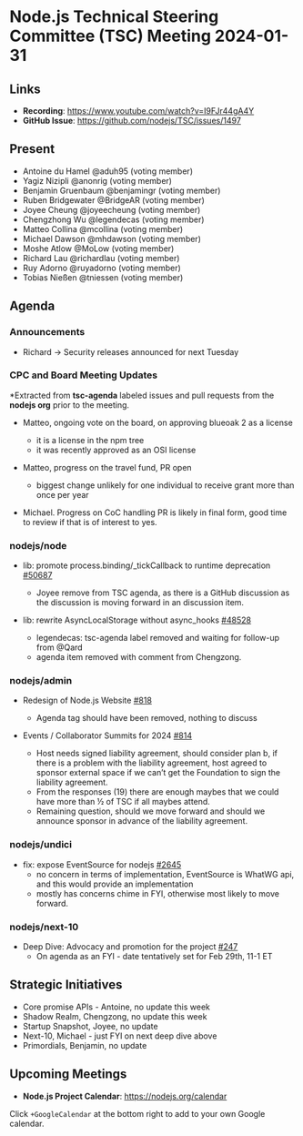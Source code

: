 # Node.js Technical Steering Committee (TSC) Meeting 2024-01-31

## Links

* **Recording**:  <https://www.youtube.com/watch?v=I9FJr44gA4Y>
* **GitHub Issue**: <https://github.com/nodejs/TSC/issues/1497>

## Present

* Antoine du Hamel @aduh95 (voting member)
* Yagiz Nizipli @anonrig (voting member)
* Benjamin Gruenbaum @benjamingr (voting member)
* Ruben Bridgewater @BridgeAR (voting member)
* Joyee Cheung @joyeecheung (voting member)
* Chengzhong Wu @legendecas (voting member)
* Matteo Collina @mcollina (voting member)
* Michael Dawson @mhdawson (voting member)
* Moshe Atlow @MoLow (voting member)
* Richard Lau @richardlau (voting member)
* Ruy Adorno @ruyadorno (voting member)
* Tobias Nießen @tniessen (voting member)

## Agenda

### Announcements

* Richard -> Security releases announced for next Tuesday

### CPC and Board Meeting Updates

*Extracted from **tsc-agenda** labeled issues and pull requests from the **nodejs org** prior to the meeting.

* Matteo, ongoing vote on the board, on approving blueoak 2 as a license
  * it is a license in the npm tree
  * it was recently approved as an OSI license

* Matteo, progress on the travel fund, PR open
  * biggest change unlikely for one individual to receive grant more than once per year

* Michael. Progress on CoC handling PR is likely in final form, good time to review if that is of
  interest to yes.

### nodejs/node

* lib: promote process.binding/_tickCallback to runtime deprecation [#50687](https://github.com/nodejs/node/pull/50687)
  * Joyee remove from TSC agenda, as there is a GitHub discussion as the discussion is moving
    forward in an discussion item.

* lib: rewrite AsyncLocalStorage without async_hooks [#48528](https://github.com/nodejs/node/pull/48528)
  * legendecas: tsc-agenda label removed and waiting for follow-up from @Qard
  * agenda item removed with comment from Chengzong.

### nodejs/admin

* Redesign of Node.js Website [#818](https://github.com/nodejs/admin/issues/818)
  * Agenda tag should have been removed, nothing to discuss

* Events / Collaborator Summits for 2024 [#814](https://github.com/nodejs/admin/issues/814)
  * Host needs signed liability agreement, should consider plan b, if there is a problem with the
    liability agreement, host agreed to sponsor external space if we can’t get the Foundation to
    sign the liability agreement.
  * From the responses (19) there are enough maybes that we could have more than ½ of TSC if
     all maybes attend.
  * Remaining question, should we move forward and should we announce sponsor in advance
    of the liability agreement.

### nodejs/undici

* fix: expose EventSource for nodejs [#2645](https://github.com/nodejs/undici/pull/2645)
  * no concern in terms of implementation, EventSource is WhatWG api, and this would
    provide an implementation
  * mostly has concerns chime in FYI, otherwise most likely to move forward.

### nodejs/next-10

* Deep Dive: Advocacy and promotion for the project [#247](https://github.com/nodejs/next-10/issues/247)
  * On agenda as an FYI - date tentatively set for Feb 29th, 11-1 ET

## Strategic Initiatives

* Core promise APIs - Antoine, no update this week
* Shadow Realm, Chengzong, no update this week
* Startup Snapshot, Joyee, no update
* Next-10, Michael - just FYI on next deep dive above
* Primordials, Benjamin, no update

## Upcoming Meetings

* **Node.js Project Calendar**: <https://nodejs.org/calendar>

Click `+GoogleCalendar` at the bottom right to add to your own Google calendar.
